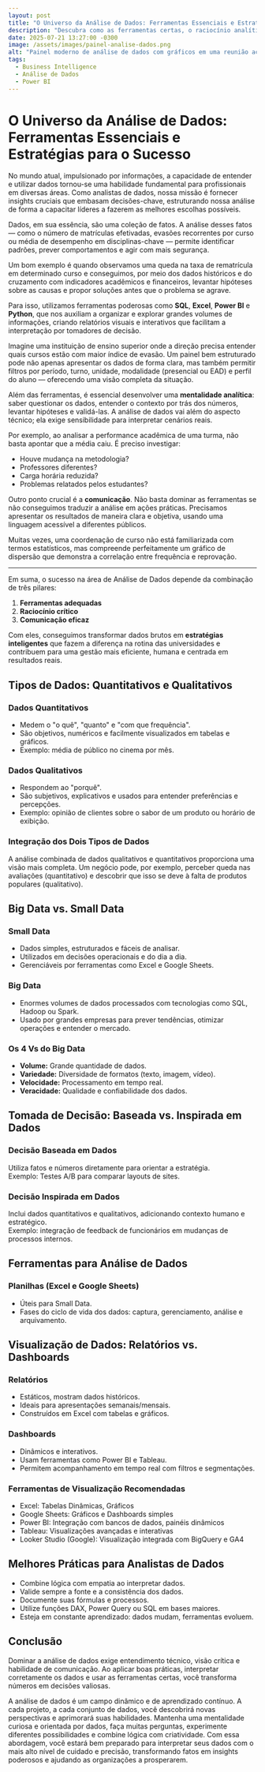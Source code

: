 ```yaml
---
layout: post
title: "O Universo da Análise de Dados: Ferramentas Essenciais e Estratégias para o Sucesso"
description: "Descubra como as ferramentas certas, o raciocínio analítico e a comunicação eficaz transformam dados brutos em decisões estratégicas no contexto da educação superior."
date: 2025-07-21 13:27:00 -0300
image: /assets/images/painel-analise-dados.png
alt: "Painel moderno de análise de dados com gráficos em uma reunião acadêmica, mostrando professores e gestores universitários analisando informações."
tags:
  - Business Intelligence
  - Análise de Dados
  - Power BI
---
```


# O Universo da Análise de Dados: Ferramentas Essenciais e Estratégias para o Sucesso

No mundo atual, impulsionado por informações, a capacidade de entender e utilizar dados tornou-se uma habilidade fundamental para profissionais em diversas áreas. Como analistas de dados, nossa missão é fornecer insights cruciais que embasam decisões-chave, estruturando nossa análise de forma a capacitar líderes a fazerem as melhores escolhas possíveis.

Dados, em sua essência, são uma coleção de fatos. A análise desses fatos — como o número de matrículas efetivadas, evasões recorrentes por curso ou média de desempenho em disciplinas-chave — permite identificar padrões, prever comportamentos e agir com mais segurança. 

Um bom exemplo é quando observamos uma queda na taxa de rematrícula em determinado curso e conseguimos, por meio dos dados históricos e do cruzamento com indicadores acadêmicos e financeiros, levantar hipóteses sobre as causas e propor soluções antes que o problema se agrave.

Para isso, utilizamos ferramentas poderosas como **SQL**, **Excel**, **Power BI** e **Python**, que nos auxiliam a organizar e explorar grandes volumes de informações, criando relatórios visuais e interativos que facilitam a interpretação por tomadores de decisão. 

Imagine uma instituição de ensino superior onde a direção precisa entender quais cursos estão com maior índice de evasão. Um painel bem estruturado pode não apenas apresentar os dados de forma clara, mas também permitir filtros por período, turno, unidade, modalidade (presencial ou EAD) e perfil do aluno — oferecendo uma visão completa da situação.

Além das ferramentas, é essencial desenvolver uma **mentalidade analítica**: saber questionar os dados, entender o contexto por trás dos números, levantar hipóteses e validá-las. A análise de dados vai além do aspecto técnico; ela exige sensibilidade para interpretar cenários reais.

Por exemplo, ao analisar a performance acadêmica de uma turma, não basta apontar que a média caiu. É preciso investigar:

- Houve mudança na metodologia?
- Professores diferentes?
- Carga horária reduzida?
- Problemas relatados pelos estudantes?

Outro ponto crucial é a **comunicação**. Não basta dominar as ferramentas se não conseguimos traduzir a análise em ações práticas. Precisamos apresentar os resultados de maneira clara e objetiva, usando uma linguagem acessível a diferentes públicos.

Muitas vezes, uma coordenação de curso não está familiarizada com termos estatísticos, mas compreende perfeitamente um gráfico de dispersão que demonstra a correlação entre frequência e reprovação.

---

Em suma, o sucesso na área de Análise de Dados depende da combinação de três pilares:

1. **Ferramentas adequadas**
2. **Raciocínio crítico**
3. **Comunicação eficaz**

Com eles, conseguimos transformar dados brutos em **estratégias inteligentes** que fazem a diferença na rotina das universidades e contribuem para uma gestão mais eficiente, humana e centrada em resultados reais.

## Tipos de Dados: Quantitativos e Qualitativos

### Dados Quantitativos

- Medem o "o quê", "quanto" e "com que frequência".
- São objetivos, numéricos e facilmente visualizados em tabelas e gráficos.
- Exemplo: média de público no cinema por mês.

### Dados Qualitativos

- Respondem ao "porquê".
- São subjetivos, explicativos e usados para entender preferências e percepções.
- Exemplo: opinião de clientes sobre o sabor de um produto ou horário de exibição.

### Integração dos Dois Tipos de Dados

A análise combinada de dados qualitativos e quantitativos proporciona uma visão mais completa. Um negócio pode, por exemplo, perceber queda nas avaliações (quantitativo) e descobrir que isso se deve à falta de produtos populares (qualitativo).

## Big Data vs. Small Data

### Small Data

- Dados simples, estruturados e fáceis de analisar.
- Utilizados em decisões operacionais e do dia a dia.
- Gerenciáveis por ferramentas como Excel e Google Sheets.

### Big Data

- Enormes volumes de dados processados com tecnologias como SQL, Hadoop ou Spark.
- Usado por grandes empresas para prever tendências, otimizar operações e entender o mercado.

### Os 4 Vs do Big Data

- **Volume:** Grande quantidade de dados.
- **Variedade:** Diversidade de formatos (texto, imagem, vídeo).
- **Velocidade:** Processamento em tempo real.
- **Veracidade:** Qualidade e confiabilidade dos dados.

## Tomada de Decisão: Baseada vs. Inspirada em Dados

### Decisão Baseada em Dados

Utiliza fatos e números diretamente para orientar a estratégia.  
Exemplo: Testes A/B para comparar layouts de sites.

### Decisão Inspirada em Dados

Inclui dados quantitativos e qualitativos, adicionando contexto humano e estratégico.  
Exemplo: integração de feedback de funcionários em mudanças de processos internos.

## Ferramentas para Análise de Dados

### Planilhas (Excel e Google Sheets)

- Úteis para Small Data.
- Fases do ciclo de vida dos dados: captura, gerenciamento, análise e arquivamento.

## Visualização de Dados: Relatórios vs. Dashboards

### Relatórios

- Estáticos, mostram dados históricos.
- Ideais para apresentações semanais/mensais.
- Construídos em Excel com tabelas e gráficos.

### Dashboards

- Dinâmicos e interativos.
- Usam ferramentas como Power BI e Tableau.
- Permitem acompanhamento em tempo real com filtros e segmentações.

### Ferramentas de Visualização Recomendadas

- Excel: Tabelas Dinâmicas, Gráficos
- Google Sheets: Gráficos e Dashboards simples
- Power BI: Integração com bancos de dados, painéis dinâmicos
- Tableau: Visualizações avançadas e interativas
- Looker Studio (Google): Visualização integrada com BigQuery e GA4

## Melhores Práticas para Analistas de Dados

- Combine lógica com empatia ao interpretar dados.
- Valide sempre a fonte e a consistência dos dados.
- Documente suas fórmulas e processos.
- Utilize funções DAX, Power Query ou SQL em bases maiores.
- Esteja em constante aprendizado: dados mudam, ferramentas evoluem.

## Conclusão

Dominar a análise de dados exige entendimento técnico, visão crítica e habilidade de comunicação. Ao aplicar boas práticas, interpretar corretamente os dados e usar as ferramentas certas, você transforma números em decisões valiosas.

A análise de dados é um campo dinâmico e de aprendizado contínuo. A cada projeto, a cada conjunto de dados, você descobrirá novas perspectivas e aprimorará suas habilidades. Mantenha uma mentalidade curiosa e orientada por dados, faça muitas perguntas, experimente diferentes possibilidades e combine lógica com criatividade. Com essa abordagem, você estará bem preparado para interpretar seus dados com o mais alto nível de cuidado e precisão, transformando fatos em insights poderosos e ajudando as organizações a prosperarem.